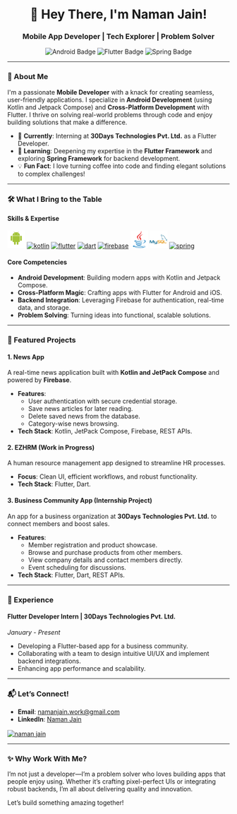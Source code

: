 <h1 align="center">👋 Hey There, I'm Naman Jain!</h1>
<h3 align="center">Mobile App Developer | Tech Explorer | Problem Solver</h3>
<p align="center">
  <img src="https://img.shields.io/badge/Android-Kotlin%20|%20Jetpack%20Compose-brightgreen" alt="Android Badge">
  <img src="https://img.shields.io/badge/Cross%20Platform-Flutter-blue" alt="Flutter Badge">
  <img src="https://img.shields.io/badge/Backend-Spring%20Boot-green" alt="Spring Badge">
</p>

---

### 🚀 About Me
I'm a passionate **Mobile Developer** with a knack for creating seamless, user-friendly applications. I specialize in **Android Development** (using Kotlin and Jetpack Compose) and **Cross-Platform Development** with Flutter. I thrive on solving real-world problems through code and enjoy building solutions that make a difference.

- 🔭 **Currently**: Interning at **30Days Technologies Pvt. Ltd.** as a Flutter Developer.
- 🌱 **Learning**: Deepening my expertise in the **Flutter Framework** and exploring **Spring Framework** for backend development.
- 💡 **Fun Fact**: I love turning coffee into code and finding elegant solutions to complex challenges!

---

### 🛠️ What I Bring to the Table
#### Skills & Expertise
<p align="left">
  <a href="https://developer.android.com" target="_blank"><img src="https://raw.githubusercontent.com/devicons/devicon/master/icons/android/android-original-wordmark.svg" alt="android" width="40" height="40"/></a>
  <a href="https://kotlinlang.org" target="_blank"><img src="https://www.vectorlogo.zone/logos/kotlinlang/kotlinlang-icon.svg" alt="kotlin" width="40" height="40"/></a>
  <a href="https://flutter.dev" target="_blank"><img src="https://www.vectorlogo.zone/logos/flutterio/flutterio-icon.svg" alt="flutter" width="40" height="40"/></a>
  <a href="https://dart.dev" target="_blank"><img src="https://www.vectorlogo.zone/logos/dartlang/dartlang-icon.svg" alt="dart" width="40" height="40"/></a>
  <a href="https://firebase.google.com/" target="_blank"><img src="https://www.vectorlogo.zone/logos/firebase/firebase-icon.svg" alt="firebase" width="40" height="40"/></a>
  <a href="https://www.java.com" target="_blank"><img src="https://raw.githubusercontent.com/devicons/devicon/master/icons/java/java-original.svg" alt="java" width="40" height="40"/></a>
  <a href="https://www.mysql.com/" target="_blank"><img src="https://raw.githubusercontent.com/devicons/devicon/master/icons/mysql/mysql-original-wordmark.svg" alt="mysql" width="40" height="40"/></a>
  <a href="https://spring.io/" target="_blank"><img src="https://www.vectorlogo.zone/logos/springio/springio-icon.svg" alt="spring" width="40" height="40"/></a>
</p>

#### Core Competencies
- **Android Development**: Building modern apps with Kotlin and Jetpack Compose.
- **Cross-Platform Magic**: Crafting apps with Flutter for Android and iOS.
- **Backend Integration**: Leveraging Firebase for authentication, real-time data, and storage.
- **Problem Solving**: Turning ideas into functional, scalable solutions.

---

### 🌟 Featured Projects

#### 1. News App
A real-time news application built with **Kotlin and JetPack Compose** and powered by **Firebase**.
- **Features**:
  - User authentication with secure credential storage.
  - Save news articles for later reading.
  - Delete saved news from the database.
  - Category-wise news browsing.
- **Tech Stack**: Kotlin, JetPack Compose, Firebase, REST APIs.

#### 2. EZHRM (Work in Progress)
A human resource management app designed to streamline HR processes.
- **Focus**: Clean UI, efficient workflows, and robust functionality.
- **Tech Stack**: Flutter, Dart.

#### 3. Business Community App (Internship Project)
An app for a business organization at **30Days Technologies Pvt. Ltd.** to connect members and boost sales.
- **Features**:
  - Member registration and product showcase.
  - Browse and purchase products from other members.
  - View company details and contact members directly.
  - Event scheduling for discussions.
- **Tech Stack**: Flutter, Dart, REST APIs.

---

### 🏢 Experience
#### Flutter Developer Intern | 30Days Technologies Pvt. Ltd.
*January - Present*
- Developing a Flutter-based app for a business community.
- Collaborating with a team to design intuitive UI/UX and implement backend integrations.
- Enhancing app performance and scalability.

---

### 📬 Let’s Connect!
- **Email**: [namanjain.work@gmail.com](mailto:namanjain.work@gmail.com)
- **LinkedIn**: [Naman Jain](www.linkedin.com/in/naman-jain-b06a8228b)
<p align="left">
  <a href="https://linkedin.com/in/naman-jain" target="_blank"><img align="center" src="https://raw.githubusercontent.com/rahuldkjain/github-profile-readme-generator/master/src/images/icons/Social/linked-in-alt.svg" alt="naman jain" height="30" width="40" /></a>
</p>

---

### ✨ Why Work With Me?
I’m not just a developer—I’m a problem solver who loves building apps that people enjoy using. Whether it’s crafting pixel-perfect UIs or integrating robust backends, I’m all about delivering quality and innovation.

Let’s build something amazing together!
